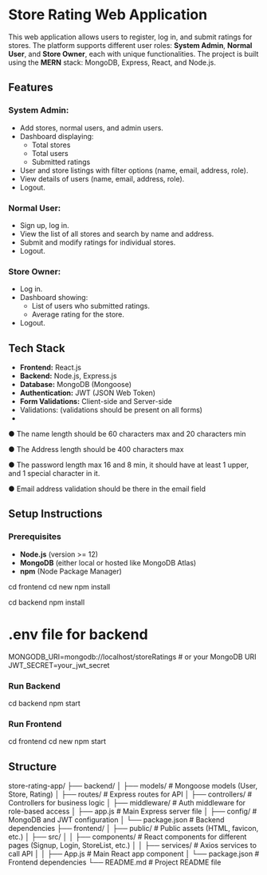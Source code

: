 # Store Rating Web Application

This web application allows users to register, log in, and submit ratings for stores. The platform supports different user roles: **System Admin**, **Normal User**, and **Store Owner**, each with unique functionalities. The project is built using the **MERN** stack: MongoDB, Express, React, and Node.js.


## Features

### System Admin:
- Add stores, normal users, and admin users.
- Dashboard displaying:
  - Total stores
  - Total users
  - Submitted ratings
- User and store listings with filter options (name, email, address, role).
- View details of users (name, email, address, role).
- Logout.

### Normal User:
- Sign up, log in.
- View the list of all stores and search by name and address.
- Submit and modify ratings for individual stores.
- Logout.

### Store Owner:
- Log in.
- Dashboard showing:
  - List of users who submitted ratings.
  - Average rating for the store.
- Logout.

## Tech Stack

- **Frontend:** React.js
- **Backend:** Node.js, Express.js
- **Database:** MongoDB (Mongoose)
- **Authentication:** JWT (JSON Web Token)
- **Form Validations:** Client-side and Server-side
-  Validations: (validations should be present on all forms)
-  
 ● The name length should be 60 characters max and 20 characters min

 ● The Address length should be 400 characters max
 
 ● The password length max 16 and 8 min, it should have at least 1 
upper, and 1 special character in it.

 ● Email address validation should be there in the email field

## Setup Instructions

### Prerequisites

- **Node.js** (version >= 12)
- **MongoDB** (either local or hosted like MongoDB Atlas)
- **npm** (Node Package Manager)

cd frontend
cd new
npm install

cd backend
npm install

# .env file for backend
MONGODB_URI=mongodb://localhost/storeRatings  # or your MongoDB URI
JWT_SECRET=your_jwt_secret

### Run Backend 
cd backend
npm start

### Run Frontend
cd frontend
cd new
npm start

## Structure
store-rating-app/
├── backend/
│   ├── models/         # Mongoose models (User, Store, Rating)
│   ├── routes/         # Express routes for API
│   ├── controllers/    # Controllers for business logic
│   ├── middleware/     # Auth middleware for role-based access
│   ├── app.js          # Main Express server file
│   ├── config/         # MongoDB and JWT configuration
│   └── package.json    # Backend dependencies
├── frontend/
│   ├── public/         # Public assets (HTML, favicon, etc.)
│   ├── src/
│   │   ├── components/  # React components for different pages (Signup, Login, StoreList, etc.)
│   │   ├── services/    # Axios services to call API
│   │   ├── App.js       # Main React app component
│   └── package.json    # Frontend dependencies
└── README.md           # Project README file

